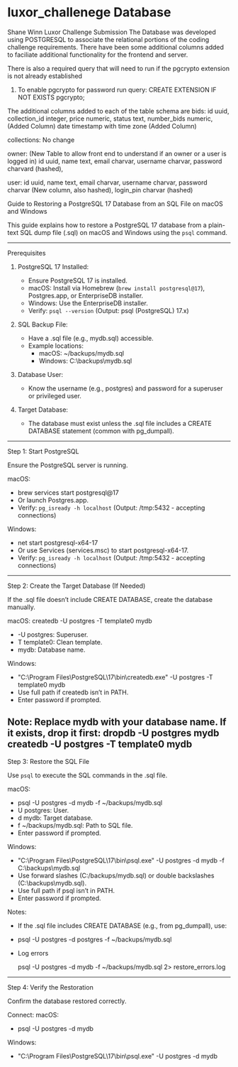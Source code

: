 # luxor_challenege Database
Shane Winn Luxor Challenge Submission
The Database was developed using POSTGRESQL to associate the relational portions of the coding challenge requirements.
There have been some additional columns added to faciliate additional functionality for the frontend and server.

There is also a required query that will need to run if the pgcrypto extension is not already established

1. To enable pgcrypto for password
run query: CREATE EXTENSION IF NOT EXISTS pgcrypto;

The additional columns added to each of the table schema are
bids:
  id uuid,
  collection_id integer,
  price numeric,
  status text,
  number_bids numeric, (Added Column)
  date timestamp with time zone (Added Column)

collections:
  No change

owner: (New Table to allow front end to understand if an owner or a user is logged in)
  id uuid,
  name text,
  email charvar,
  username charvar,
  password charvard (hashed),

user:
  id uuid,
  name text,
  email charvar,
  username charvar,
  password charvar (New column, also hashed),
  login_pin charvar (hashed)

Guide to Restoring a PostgreSQL 17 Database from an SQL File on macOS and Windows

This guide explains how to restore a PostgreSQL 17 database from a plain-text SQL dump file (.sql) on macOS and Windows using the `psql` command.

---

Prerequisites

1. PostgreSQL 17 Installed:
   - Ensure PostgreSQL 17 is installed.
   - macOS: Install via Homebrew (`brew install postgresql@17`), Postgres.app, or EnterpriseDB installer.
   - Windows: Use the EnterpriseDB installer.
   - Verify: `psql --version` (Output: psql (PostgreSQL) 17.x)

2. SQL Backup File:
   - Have a .sql file (e.g., mydb.sql) accessible.
   - Example locations:
     - macOS: ~/backups/mydb.sql
     - Windows: C:\backups\mydb.sql

3. Database User:
   - Know the username (e.g., postgres) and password for a superuser or privileged user.

4. Target Database:
   - The database must exist unless the .sql file includes a CREATE DATABASE statement (common with pg_dumpall).

---

Step 1: Start PostgreSQL

Ensure the PostgreSQL server is running.

macOS: 
- brew services start postgresql@17
- Or launch Postgres.app.
- Verify: `pg_isready -h localhost` (Output: /tmp:5432 - accepting connections)

Windows:
- net start postgresql-x64-17
- Or use Services (services.msc) to start postgresql-x64-17.
- Verify: `pg_isready -h localhost` (Output: /tmp:5432 - accepting connections)

---

Step 2: Create the Target Database (If Needed)

If the .sql file doesn’t include CREATE DATABASE, create the database manually.

macOS:
createdb -U postgres -T template0 mydb
- -U postgres: Superuser.
- T template0: Clean template.
- mydb: Database name.

Windows:
- "C:\Program Files\PostgreSQL\17\bin\createdb.exe" -U postgres -T template0 mydb
- Use full path if createdb isn’t in PATH.
- Enter password if prompted.

Note: Replace mydb with your database name. If it exists, drop it first:
dropdb -U postgres mydb
createdb -U postgres -T template0 mydb
---

Step 3: Restore the SQL File

Use `psql` to execute the SQL commands in the .sql file.

macOS:
- psql -U postgres -d mydb -f ~/backups/mydb.sql
- U postgres: User.
- d mydb: Target database.
- f ~/backups/mydb.sql: Path to SQL file.
- Enter password if prompted.

Windows:
- "C:\Program Files\PostgreSQL\17\bin\psql.exe" -U postgres -d mydb -f C:\backups\mydb.sql
- Use forward slashes (C:/backups/mydb.sql) or double backslashes (C:\\backups\\mydb.sql).
- Use full path if psql isn’t in PATH.
- Enter password if prompted.

Notes:
- If the .sql file includes CREATE DATABASE (e.g., from pg_dumpall), use:
- psql -U postgres -d postgres -f ~/backups/mydb.sql
- Log errors

  psql -U postgres -d mydb -f ~/backups/mydb.sql 2> restore_errors.log
---

Step 4: Verify the Restoration

Confirm the database restored correctly.

Connect:
macOS:
- psql -U postgres -d mydb

Windows:
- "C:\Program Files\PostgreSQL\17\bin\psql.exe" -U postgres -d mydb
